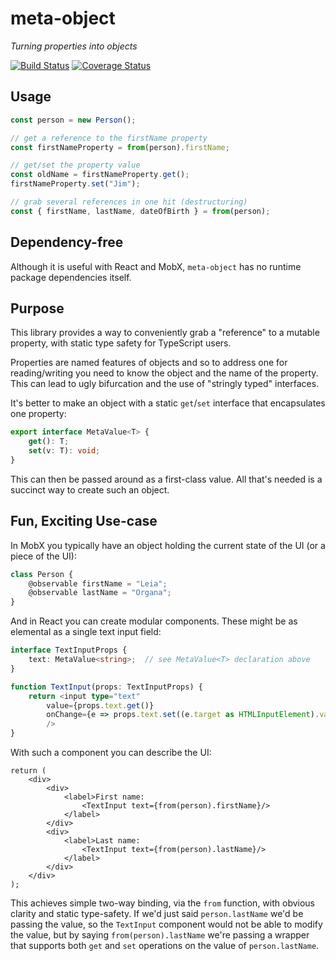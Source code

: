 # meta-object
_Turning properties into objects_

[![Build Status](https://travis-ci.org/danielearwicker/meta-object.svg?branch=master)](https://travis-ci.org/danielearwicker/meta-object)
[![Coverage Status](https://coveralls.io/repos/danielearwicker/meta-object/badge.svg?branch=master&service=github)](https://coveralls.io/github/danielearwicker/meta-object?branch=master)

## Usage

```ts
const person = new Person();

// get a reference to the firstName property
const firstNameProperty = from(person).firstName;

// get/set the property value
const oldName = firstNameProperty.get();
firstNameProperty.set("Jim");

// grab several references in one hit (destructuring)
const { firstName, lastName, dateOfBirth } = from(person);
```

## Dependency-free

Although it is useful with React and MobX, `meta-object` has no runtime package dependencies itself.

## Purpose

This library provides a way to conveniently grab a "reference" to a mutable property, with static type safety for TypeScript users.

Properties are named features of objects and so to address one for reading/writing you need to know the object and the name of the property. This can lead to ugly bifurcation and the use of "stringly typed" interfaces.

It's better to make an object with a static `get`/`set` interface that encapsulates one property:

```ts
export interface MetaValue<T> { 
    get(): T;
    set(v: T): void;
}
```

This can then be passed around as a first-class value. All that's needed is a succinct way to create such an object.

## Fun, Exciting Use-case

In MobX you typically have an object holding the current state of the UI (or a piece of the UI):

```ts
class Person {
    @observable firstName = "Leia";
    @observable lastName = "Organa";
}
```

And in React you can create modular components. These might be as elemental as a single text input field:

```ts
interface TextInputProps {
    text: MetaValue<string>;  // see MetaValue<T> declaration above
}

function TextInput(props: TextInputProps) {
    return <input type="text"
        value={props.text.get()}
        onChange={e => props.text.set((e.target as HTMLInputElement).value)}
        />
}
```

With such a component you can describe the UI:

```tsx
return (
    <div>
        <div>
            <label>First name: 
                <TextInput text={from(person).firstName}/> 
            </label>
        </div>
        <div>
            <label>Last name: 
                <TextInput text={from(person).lastName}/> 
            </label>
        </div>
    </div>
);
```

This achieves simple two-way binding, via the `from` function, with obvious clarity and static type-safety. If we'd just said `person.lastName` we'd be passing the value, so the `TextInput` component would not be able to modify the value, but by saying `from(person).lastName` we're passing a wrapper that supports both `get` and `set` operations on the value of `person.lastName`.
